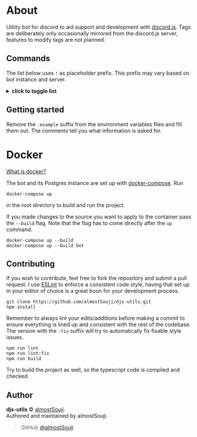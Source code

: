 # About

Utility bot for discord to aid support and development with [discord.js](https://github.com/discordjs/discord.js). Tags are deliberately only occasionally mirrored from the discord.js server, features to modify tags are not planned.

## Commands

The list below uses `!` as placeholder prefix. This prefix may vary based on bot instance and server.

<details>
<summary><b>click to toggle list</b></summary>


### about

Display information about the bot.

Usage: `!about`

### docs

Query discord.js documentation.

Usage: `!docs <query> [--source=<source>] [--force]`   
Source: 'stable', 'master', 'rpc', 'commando', 'collection'   
Flags:
- `--force` `-f` Refresh documentation cache
- `--source=<source>`, `-src=<source>` Provide a source other than the discord.js main repository

Both `Class#method` as well as `Class.method` notations are supported. For functions omit the call signature `()`. The query is case-insensitive.

### help

Display a list of commands or specifics about one command. By default only displays commands you are able to use in this channel, considering user permissions and bot permissions.

Usage1: `!help [--all]`   
Usage2: `!help <command>`   
Flags:
- `--all` `-a` Display all commands, regardless of restrictions

### load

Owner only, load tags from specified .yaml format as applied by the main bot of discord.js official. This command needs to be used with a file upload.

Usage: `!load [--reset]`

Flags:
- `--reset` `-r` Reset the tag database before loading
- `--cache` `-c` Update tag cache after loading successfully (runs `reload` command after `load`)

### ping

Displays the websocket heartbeat and API latency.

Usage: `!ping`

### prefix

Display the prefix of this guild or set prefix (requires `MANAGE_GUILD` permission)

USAGE: `!prefix [new prefix]` *   

\* prefix has to be 1-5 characters

### github

Display information about a certain issue or pull request or manage repository aliases.

- `github alias <add|remove> <...alias:repo_identifier>` *
- `github <repository> <owner> <issue>` *
- `github <alias> <issue>`  *
- `<owner>/<repo>#<issue>` (non-prefixed) *
- `<alias>#<issue>` (non-prefixed) *

\* if issue is not a number try to resolve commit-like from it (different display and API call)   
\* repo identifier: `owner/repository` or a github link (SSH and HTTPS supported)   
\* non-prefixed usage is only available in special channels (can not be set via command)

Flags:
- `--verbose` `-v` Display more information

For now this command requires the bot to be able to use embeds.

### reload

Owner only, reload the tag cache from the database.

Usage: `!reload`

### tag

Shows or searches a tag mirrored from discord.js official (This bot does not allow adding new or modifying tags)

Usage1: `!tag search <query>`   
Usage2: `!tag show <tagname>`   
Usage: `!<tagname>` (in a normal message, with prefix, without command has to be the only content)

</details>

## Getting started

Remove the `.example` suffix from the environment variables files and fill them out. The comments tell you what information is asked for.

# Docker

[What is docker?](https://docs.docker.com/get-started/overview/)

The bot and its Postgres instance are set up with [docker-compose](https://docs.docker.com/compose/). Run 

```
docker-compose up
```
in the root directory to build and run the project.

If you made changes to the source you want to apply to the container pass the `--build` flag. Note that the flag has to come directly after the `up` command.

```
docker-compose up --build
docker-compose up --build bot
```

## Contributing

If you wish to contribute, feel free to fork the repository and submit a pull request. I use [ESLint](https://eslint.org/) to enforce a consistent code style, having that set up in your editor of choice is a great boon for your development process.

```
git clone https://github.com/almostSouji/djs-utils.git
npm install
```

Remember to always lint your edits/additions before making a commit to ensure everything is lined up and consistent with the rest of the codebase. The version with the `:fix` suffix will try to automatically fix fixable style issues.

```
npm run lint
npm run lint:fix
npm run build
```

Try to build the project as well, so the typescript code is compiled and checked.

## Author

**djs-utils** © [almostSouji](https://github.com/almostSouji).  
Authored and maintained by almostSouji.

> GitHub [@almostSouji](https://github.com/almostSouji)
